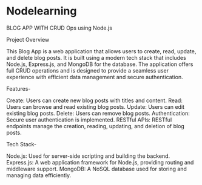 # Nodelearning

BLOG APP WITH CRUD Ops using Node.js

Project Overview

This Blog App is a web application that allows users to create, read, update, and delete blog posts. It is built using a modern tech stack that includes Node.js, Express.js, and MongoDB for the database. The application offers full CRUD operations and is designed to provide a seamless user experience with efficient data management and secure authentication.

Features-

Create: Users can create new blog posts with titles and content.
Read: Users can browse and read existing blog posts.
Update: Users can edit existing blog posts.
Delete: Users can remove blog posts.
Authentication: Secure user authentication is implemented.
RESTful APIs: RESTful endpoints manage the creation, reading, updating, and deletion of blog posts.

Tech Stack-

Node.js: Used for server-side scripting and building the backend.
Express.js: A web application framework for Node.js, providing routing and middleware support.
MongoDB: A NoSQL database used for storing and managing data efficiently.
